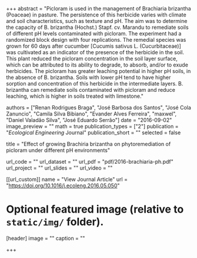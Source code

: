+++
abstract = "Picloram is used in the management of Brachiaria brizantha (Poaceae) in pasture. The persistence of this herbicide varies with climate and soil characteristics, such as texture and pH. The aim was to determine the capacity of B. brizantha (Hochst.) Stapf. cv. Marandu to remediate soils of different pH levels contaminated with picloram. The experiment had a randomized block design with four replications. The remedial species was grown for 60 days after cucumber [Cucumis sativus L. (Cucurbitaceae)] was cultivated as an indicator of the presence of the herbicide in the soil. This plant reduced the picloram concentration in the soil layer surface, which can be attributed to its ability to degrade, to absorb, and/or to exude herbicides. The picloram has greater leaching potential in higher pH soils, in the absence of B. brizantha. Soils with lower pH tend to have higher sorption and concentration of this herbicide in the intermediate layers. B. brizantha can remediate soils contaminated with picloram and reduce leaching, which is higher in soils treated with limestone."

authors = ["Renan Rodrigues Braga", "José Barbosa dos Santos", "José Cola Zanuncio", "Camila Silva Bibiano", "Evander Alves Ferreira", "maxwel", "Daniel Valadão Silva", "José Eduardo Serrão"]
date = "2016-09-02"
image_preview = ""
math = true
publication_types = ["2"]
publication = "*Ecological Engineering* Journal"
publication_short = ""
selected = false

title = "Effect of growing Brachiria brizantha on phytoremediation of picloram under different pH environments"

url_code = ""
url_dataset = ""
url_pdf = "pdf/2016-brachiaria-ph.pdf"
url_project = ""
url_slides = ""
url_video = ""

[[url_custom]]
name = "View Journal Article"
url = "https://doi.org/10.1016/j.ecoleng.2016.05.050"

# Optional featured image (relative to `static/img/` folder).
[header]
image = ""
caption = ""

+++
